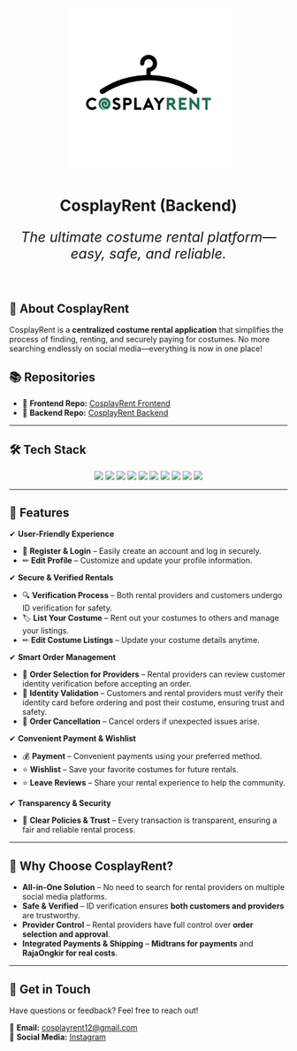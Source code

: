 <p align="center">
  <img src="LogoCosplayRent.png" style="width:300px;height:300px;">
</p>

<h1 align="center">CosplayRent (Backend)</h1>

<p align="center" style="font-size:25px">
    <em>The ultimate costume rental platform—easy, safe, and reliable.</em>
</p>

<br>

## 🚀 About CosplayRent

CosplayRent is a **centralized costume rental application** that simplifies the process of finding, renting, and securely paying for costumes. No more searching endlessly on social media—everything is now in one place!



## 📚 Repositories

- 🔗 **Frontend Repo:** [CosplayRent Frontend](https://github.com/AdrianRafli/cosplayrent-frontend)
- 🔗 **Backend Repo:** [CosplayRent Backend](https://github.com/ferdian3456/CosplayRent)

---

## 🛠 Tech Stack

<p align="center">
  <img src="https://img.shields.io/badge/Ionic-3880FF?style=for-the-badge&logo=ionic&logoColor=white">
  <img src="https://img.shields.io/badge/Angular-DD0031?style=for-the-badge&logo=angular&logoColor=white">
  <img src="https://img.shields.io/badge/TailwindCSS-38B2AC?style=for-the-badge&logo=tailwind-css&logoColor=white">
  <img src="https://img.shields.io/badge/TypeScript-3178C6?style=for-the-badge&logo=typescript&logoColor=white">
  <img src="https://img.shields.io/badge/Go-00ADD8?style=for-the-badge&logo=go&logoColor=white">
  <img src="https://img.shields.io/badge/PostgreSQL-336791?style=for-the-badge&logo=postgresql&logoColor=white">
  <img src="https://img.shields.io/badge/Memcached-005F99?style=for-the-badge&logo=memcached&logoColor=white">
  <img src="https://img.shields.io/badge/Docker-2496ED?style=for-the-badge&logo=docker&logoColor=white">
  <img src="https://img.shields.io/badge/NGINX-009639?style=for-the-badge&logo=nginx&logoColor=white">
  <img src="https://img.shields.io/badge/NGROK-1F1F1F?style=for-the-badge&logo=ngrok&logoColor=white">
</p>

---


## 🎯 Features

✔ **User-Friendly Experience**  
- 📝 **Register & Login** – Easily create an account and log in securely.  
- ✏ **Edit Profile** – Customize and update your profile information.  

✔ **Secure & Verified Rentals**  
- 🔍 **Verification Process** – Both rental providers and customers undergo ID verification for safety.  
- 🏷 **List Your Costume** – Rent out your costumes to others and manage your listings.  
- ✏ **Edit Costume Listings** – Update your costume details anytime.  

✔ **Smart Order Management**  
- 📩 **Order Selection for Providers** – Rental providers can review customer identity verification before accepting an order.  
- 🛂 **Identity Validation** – Customers and rental providers must verify their identity card before ordering and post their costume, ensuring trust and safety.  
- 🔄 **Order Cancellation** – Cancel orders if unexpected issues arise.  

✔ **Convenient Payment & Wishlist**  
- 💰 **Payment** – Convenient payments using your preferred method.  
- ⭐ **Wishlist** – Save your favorite costumes for future rentals.  
- ⭐ **Leave Reviews** – Share your rental experience to help the community.  

✔ **Transparency & Security**  
- 📜 **Clear Policies & Trust** – Every transaction is transparent, ensuring a fair and reliable rental process.  

---

## 🎨 Why Choose CosplayRent?

- **All-in-One Solution** – No need to search for rental providers on multiple social media platforms.  
- **Safe & Verified** – ID verification ensures **both customers and providers** are trustworthy.  
- **Provider Control** – Rental providers have full control over **order selection and approval**.  
- **Integrated Payments & Shipping** – **Midtrans for payments** and **RajaOngkir for real costs**.  

---


## 📩 Get in Touch  

Have questions or feedback? Feel free to reach out!  

📧 **Email:** [cosplayrent12@gmail.com](https://gmail.com)    
📱 **Social Media:** [Instagram](https://www.instagram.com/cosplayrent3000)  

